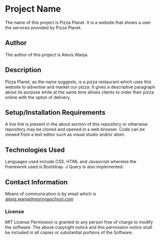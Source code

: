# Project Name
The name of this project is Pizza Planet. It is a website that shows a user the services provided by Pizza Planet.

## Author
The author of this project is Alexis Wanja.

## Description
Pizza Planet, as the name suggests, is a pizza restaurant which uses this website to advertise and market our pizza. It gives a descriptive paragraph about its  purpose while at the same time allows clients to order their pizza online with the opton of delivery.

## Setup/Installation Requirements
A live link is present in the about section of this repository or otherwise repository may be cloned and opened in a web browser.
Code can be viewed from a text editor such as visual studio and/or atom.

## Technologies Used
Languages used include CSS, HTML and Javascript wherelse the framework used is Bootstrap. J Query is also implemented.

## Contact Information
Means of communication is by email which is alexis.wanja@moringaschool.com

### License
MIT License
Permission is granted to any person free of charge to modify the software.
The above copyright notice and this permission notice shall be included in all copies or substantial portions of the Software.
